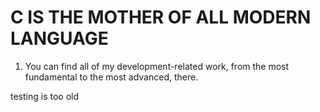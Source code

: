 # C IS THE MOTHER OF ALL MODERN LANGUAGE

1. You can find all of my development-related work, from the most fundamental to the most advanced, there.

testing is too old
